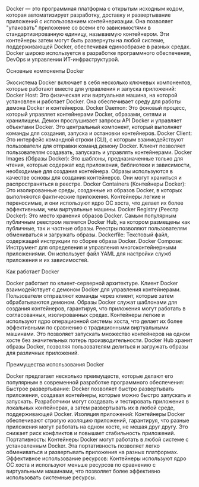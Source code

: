 Docker — это программная платформа с открытым исходным кодом, которая автоматизирует разработку, доставку и развертывание приложений с использованием контейнеризации. Она позволяет "упаковать" приложение со всеми его зависимостями в стандартизированную единицу, называемую контейнером. Эти контейнеры затем могут быть развернуты на любой системе, поддерживающей Docker, обеспечивая единообразие в разных средах. Docker широко используется в разработке программного обеспечения, DevOps и управлении ИТ-инфраструктурой.

Основные компоненты Docker

Экосистема Docker включает в себя несколько ключевых компонентов, которые работают вместе для управления и запуска приложений:
    Docker Host: Это физическая или виртуальная машина, на которой установлен и работает Docker. Она обеспечивает среду для работы демона Docker и контейнеров.
    Docker Daemon: Это фоновый процесс, который управляет контейнерами Docker, образами, сетями и хранилищем. Демон прослушивает запросы API Docker и управляет объектами Docker. Это центральный компонент, который выполняет команды для создания, запуска и остановки контейнеров.
    Docker Client: Это интерфейс командной строки (CLI), с которым взаимодействуют пользователи для отправки команд демону Docker. Клиент позволяет пользователям создавать, запускать и управлять контейнерами.
    Docker Images (Образы Docker): Это шаблоны, предназначенные только для чтения, которые содержат код приложения, библиотеки и зависимости, необходимые для создания контейнера. Образы используются в    качестве   основы для создания контейнеров. Они могут храниться и распространяться в реестре.
    Docker Containers (Контейнеры Docker): Это изолированные среды, созданные из образов Docker, в которых выполняются фактические приложения. Контейнеры легкие и переносимые, и они используют ядро ОС хоста, что делает их более эффективными, чем виртуальные машины.
    Docker Registry (Реестр Docker): Это место хранения образов Docker. Самым популярным публичным реестром является Docker Hub, на котором размещены как публичные, так и частные образы. Реестры позволяют пользователям обмениваться и загружать образы.
    Dockerfile: Текстовый файл, содержащий инструкции по сборке образа Docker.
    Docker Compose: Инструмент для определения и управления многоконтейнерными приложениями. Он использует файл YAML для настройки служб приложения и их зависимостей.

Как работает Docker

Docker работает по клиент-серверной архитектуре. Клиент Docker взаимодействует с демоном Docker для управления контейнерами. Пользователи отправляют команды через клиент, которые затем обрабатываются демоном. Образы Docker служат шаблонами для создания контейнеров, гарантируя, что приложения могут работать в согласованных, изолированных средах.
Контейнеры легкие и используют ядро операционной системы хоста, что делает их более эффективными по сравнению с традиционными виртуальными машинами. Это позволяет запускать множество контейнеров на одном хосте без значительных потерь производительности. Docker Hub хранит образы Docker, позволяя пользователям делиться и загружать образы для различных приложений.

Преимущества использования Docker

Docker предлагает несколько преимуществ, которые делают его популярным в современной разработке программного обеспечения:
Быстрое развертывание: Docker позволяет быстро развертывать приложения, создавая контейнеры, которые можно быстро запускать и запускать. Разработчики могут создавать и тестировать приложения в локальных контейнерах, а затем развертывать их в любой среде, поддерживающей Docker.
Изоляция приложений: Контейнеры Docker обеспечивают строгую изоляцию приложений, гарантируя, что разные приложения могут работать на одном хосте, не мешая друг другу. Это снижает риск конфликтов и повышает стабильность приложений.
Портативность: Контейнеры Docker могут работать в любой системе с установленным Docker. Эта портативность позволяет легко обмениваться и развертывать приложения на разных платформах.
Эффективное использование ресурсов: Контейнеры используют ядро ОС хоста и используют меньше ресурсов по сравнению с виртуальными машинами, что позволяет более эффективно использовать системные ресурсы.

